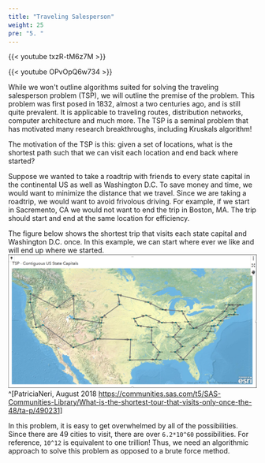 ```yaml
---
title: "Traveling Salesperson"
weight: 25
pre: "5. "
---
```

{{< youtube txzR-tM6z7M  >}}

{{< youtube OPvOpQ6w734  >}}



While we won't outline algorithms suited for solving the traveling salesperson problem (TSP), we will outline the premise of the problem. This problem was first posed in 1832, almost a two centuries ago, and is still quite prevalent. It is applicable to traveling routes, distribution networks, computer architecture and much more. The TSP is a seminal problem that has motivated many research breakthroughs, including Kruskals algorithm! 

The motivation of the TSP is this: given a set of locations, what is the shortest path such that we can visit each location and end back where started? 

Suppose we wanted to take a roadtrip with friends to every state capital in the continental US as well as Washington D.C. To save money and time, we would want to minimize the distance that we travel. Since we are taking a roadtrip, we would want to avoid frivolous driving. For example, if we start in Sacremento, CA we would not want to end the trip in Boston, MA. The trip should start and end at the same location for efficiency. 

The figure below shows the shortest trip that visits each state capital and Washington D.C. once. In this example, we can start where ever we like and will end up where we started. 
![Visit each state capital](images/9/7_TSP_TOUR.png)^[PatriciaNeri, August 2018 https://communities.sas.com/t5/SAS-Communities-Library/What-is-the-shortest-tour-that-visits-only-once-the-48/ta-p/490231]

In this problem, it is easy to get overwhelmed by all of the possibilities. Since there are 49 cities to visit, there are over `6.2*10^60` possibilities. For reference, `10^12` is equivalent to one trillion! Thus, we need an algorithmic approach to solve this problem as opposed to a brute force method. 



